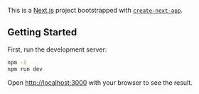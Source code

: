 This is a [Next.js](https://nextjs.org/) project bootstrapped with [`create-next-app`](https://github.com/vercel/next.js/tree/canary/packages/create-next-app).

## Getting Started

First, run the development server:

```bash
npm -i
npm run dev
```

Open [http://localhost:3000](http://localhost:3000) with your browser to see the result.
